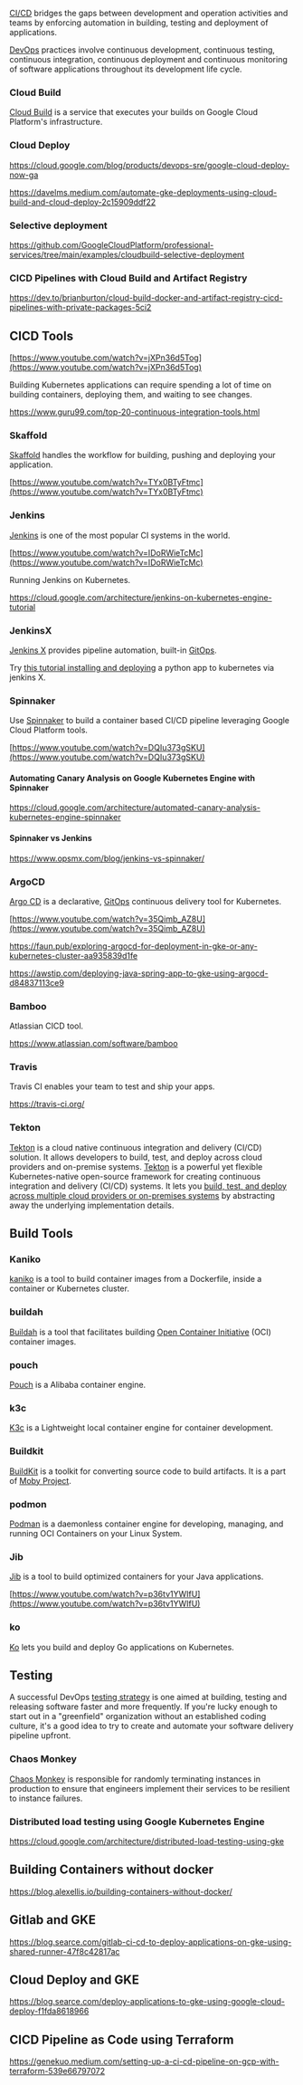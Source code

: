
[CI/CD](https://en.wikipedia.org/wiki/CI/CD) bridges the gaps between development and operation activities and teams by enforcing automation in building, testing and deployment of applications. 

[DevOps](DevOps) practices involve continuous development, continuous testing, continuous integration, continuous deployment and continuous monitoring of software applications throughout its development life cycle.

### Cloud Build

[Cloud Build](Cloud-Build) is a service that executes your builds on Google Cloud Platform's infrastructure.

### Cloud Deploy

https://cloud.google.com/blog/products/devops-sre/google-cloud-deploy-now-ga

https://davelms.medium.com/automate-gke-deployments-using-cloud-build-and-cloud-deploy-2c15909ddf22

### Selective deployment

https://github.com/GoogleCloudPlatform/professional-services/tree/main/examples/cloudbuild-selective-deployment


### CICD Pipelines with Cloud Build and Artifact Registry

https://dev.to/brianburton/cloud-build-docker-and-artifact-registry-cicd-pipelines-with-private-packages-5ci2

## CICD Tools

[https://www.youtube.com/watch?v=jXPn36d5Tog](https://www.youtube.com/watch?v=jXPn36d5Tog)

Building Kubernetes applications can require spending a lot of time on building containers, deploying them, and waiting to see changes. 

https://www.guru99.com/top-20-continuous-integration-tools.html


### Skaffold

[Skaffold](https://skaffold.dev/) handles the workflow for building, pushing and deploying your application.



[https://www.youtube.com/watch?v=TYx0BTyFtmc](https://www.youtube.com/watch?v=TYx0BTyFtmc)


### Jenkins 

[Jenkins](https://www.jenkins.io/) is one of the most popular CI systems in the world. 

[https://www.youtube.com/watch?v=IDoRWieTcMc](https://www.youtube.com/watch?v=IDoRWieTcMc)

Running Jenkins on Kubernetes.

https://cloud.google.com/architecture/jenkins-on-kubernetes-engine-tutorial

### JenkinsX

[Jenkins X](https://jenkins-x.io/) provides pipeline automation, built-in [GitOps](GitOps).

Try [this tutorial installing and deploying](https://itnext.io/deploy-a-basic-python-application-using-jenkins-x-kubernetes-4adace2fe345) a python app to kubernetes via jenkins X.


### Spinnaker

Use [Spinnaker](Spinnaker) to build a container based CI/CD pipeline leveraging Google Cloud Platform  tools.



[https://www.youtube.com/watch?v=DQIu373gSKU](https://www.youtube.com/watch?v=DQIu373gSKU)

#### Automating Canary Analysis on Google Kubernetes Engine with Spinnaker

https://cloud.google.com/architecture/automated-canary-analysis-kubernetes-engine-spinnaker

#### Spinnaker vs Jenkins

https://www.opsmx.com/blog/jenkins-vs-spinnaker/


### ArgoCD

[Argo CD](https://argoproj.github.io/argo-cd/) is a declarative, [GitOps](GitOps) continuous delivery tool for Kubernetes.


[https://www.youtube.com/watch?v=35Qimb_AZ8U](https://www.youtube.com/watch?v=35Qimb_AZ8U)

https://faun.pub/exploring-argocd-for-deployment-in-gke-or-any-kubernetes-cluster-aa935839d1fe


https://awstip.com/deploying-java-spring-app-to-gke-using-argocd-d84837113ce9

### Bamboo

Atlassian CICD tool.

https://www.atlassian.com/software/bamboo

### Travis

Travis CI enables your team to test and ship your apps.

https://travis-ci.org/

### Tekton

[Tekton](https://tekton.dev/
) is a cloud native continuous integration and delivery (CI/CD) solution. It allows developers to build, test, and deploy across cloud providers and on-premise systems. [Tekton](https://cloud.google.com/tekton
) is a powerful yet flexible Kubernetes-native open-source framework for creating continuous integration and delivery (CI/CD) systems. It lets you [build, test, and deploy across multiple cloud providers or on-premises systems](https://martinheinz.dev/blog/45
) by abstracting away the underlying implementation details.


## Build Tools

### Kaniko

[kaniko](https://github.com/GoogleContainerTools/kaniko
) is a tool to build container images from a Dockerfile, inside a container or Kubernetes cluster.



### buildah

[Buildah](https://github.com/containers/buildah
) is a tool that facilitates building [Open Container Initiative](https://opencontainers.org/)  (OCI) container images.



### pouch

[Pouch](https://github.com/alibaba/pouch
) is a Alibaba container engine.


### k3c

[K3c](https://github.com/ibuildthecloud/k3c
) is a Lightweight local container engine for container development.


### Buildkit

[BuildKit](https://github.com/moby/buildkit
) is a toolkit  for converting source code to build artifacts. It is a part of [Moby Project](https://github.com/moby/moby).



### podmon

[Podman](https://podman.io/
) is a daemonless container engine for developing, managing, and running OCI Containers on your Linux System.



### Jib

[Jib](https://cloud.google.com/blog/products/application-development/introducing-jib-build-java-docker-images-better) is a tool to build optimized containers for your Java applications.

[https://www.youtube.com/watch?v=p36tv1YWIfU](https://www.youtube.com/watch?v=p36tv1YWIfU)

### ko


[Ko](https://github.com/google/ko
) lets you build and deploy Go applications on Kubernetes.

## Testing

A successful DevOps [testing strategy](https://smartbear.com/blog/devops-testing-strategy-best-practices-tools/
) is one aimed at building, testing and releasing software faster and more frequently. If you're lucky enough to start out in a "greenfield" organization without an established coding culture, it's a good idea to try to create and automate your software delivery pipeline upfront.



### Chaos Monkey

[Chaos Monkey](https://netflix.github.io/chaosmonkey/) is responsible for randomly terminating instances in production to ensure that engineers implement their services to be resilient to instance failures.


### Distributed load testing using Google Kubernetes Engine

https://cloud.google.com/architecture/distributed-load-testing-using-gke

## Building Containers without docker

https://blog.alexellis.io/building-containers-without-docker/

## Gitlab and GKE

https://blog.searce.com/gitlab-ci-cd-to-deploy-applications-on-gke-using-shared-runner-47f8c42817ac

## Cloud Deploy and GKE

https://blog.searce.com/deploy-applications-to-gke-using-google-cloud-deploy-f1fda8618966

## CICD Pipeline as Code using Terraform

https://genekuo.medium.com/setting-up-a-ci-cd-pipeline-on-gcp-with-terraform-539e66797072
